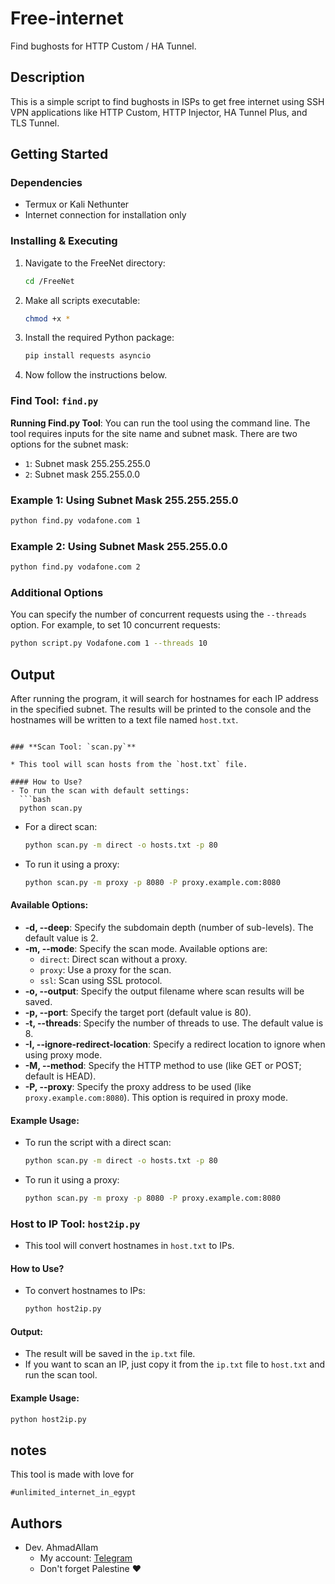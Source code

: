 # Free-internet

Find bughosts for HTTP Custom / HA Tunnel.

## Description

This is a simple script to find bughosts in ISPs to get free internet using SSH VPN applications like HTTP Custom, HTTP Injector, HA Tunnel Plus, and TLS Tunnel.

## Getting Started

### Dependencies

* Termux or Kali Nethunter
* Internet connection for installation only

### Installing & Executing

1. Navigate to the FreeNet directory:
   ```bash
   cd /FreeNet
   ```

2. Make all scripts executable:
   ```bash
   chmod +x *
   ```

3. Install the required Python package:
   ```bash
   pip install requests asyncio
   ```

4. Now follow the instructions below.

### **Find Tool: `find.py`**

**Running Find.py Tool**: You can run the tool using the command line. The tool requires inputs for the site name and subnet mask. There are two options for the subnet mask:

   - `1`: Subnet mask 255.255.255.0
   - `2`: Subnet mask 255.255.0.0

   ### Example 1: Using Subnet Mask 255.255.255.0

   ```bash
   python find.py vodafone.com 1
   ```

   ### Example 2: Using Subnet Mask 255.255.0.0

   ```bash
   python find.py vodafone.com 2
   ```

   ### Additional Options

   You can specify the number of concurrent requests using the `--threads` option. For example, to set 10 concurrent requests:

   ```bash
   python script.py Vodafone.com 1 --threads 10
   ```

## Output

After running the program, it will search for hostnames for each IP address in the specified subnet. The results will be printed to the console and the hostnames will be written to a text file named `host.txt`.
```

### **Scan Tool: `scan.py`**

* This tool will scan hosts from the `host.txt` file.

#### How to Use?
- To run the scan with default settings:
  ```bash
  python scan.py
  ```
- For a direct scan:
  ```bash
  python scan.py -m direct -o hosts.txt -p 80
  ```
- To run it using a proxy:
  ```bash
  python scan.py -m proxy -p 8080 -P proxy.example.com:8080
  ```

#### Available Options:
- **-d, --deep**: Specify the subdomain depth (number of sub-levels). The default value is 2.
- **-m, --mode**: Specify the scan mode. Available options are:
  - `direct`: Direct scan without a proxy.
  - `proxy`: Use a proxy for the scan.
  - `ssl`: Scan using SSL protocol.
- **-o, --output**: Specify the output filename where scan results will be saved.
- **-p, --port**: Specify the target port (default value is 80).
- **-t, --threads**: Specify the number of threads to use. The default value is 8.
- **-I, --ignore-redirect-location**: Specify a redirect location to ignore when using proxy mode.
- **-M, --method**: Specify the HTTP method to use (like GET or POST; default is HEAD).
- **-P, --proxy**: Specify the proxy address to be used (like `proxy.example.com:8080`). This option is required in proxy mode.

#### Example Usage:
- To run the script with a direct scan:
  ```bash
  python scan.py -m direct -o hosts.txt -p 80
  ```
- To run it using a proxy:
  ```bash
  python scan.py -m proxy -p 8080 -P proxy.example.com:8080
  ```

### **Host to IP Tool: `host2ip.py`**

* This tool will convert hostnames in `host.txt` to IPs.

#### How to Use?
- To convert hostnames to IPs:
  ```bash
  python host2ip.py
  ```

#### Output:
- The result will be saved in the `ip.txt` file.
- If you want to scan an IP, just copy it from the `ip.txt` file to `host.txt` and run the scan tool.

#### Example Usage:
```bash
python host2ip.py
```

## notes

This tool is made with love for

```
#unlimited_internet_in_egypt
```

## Authors

* Dev. AhmadAllam
  * My account: [Telegram](https://t.me/echo_Allam)
  * Don't forget Palestine ❤️
